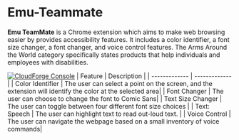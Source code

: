 # Emu-Teammate

**Emu TeamMate** is a Chrome extension which aims to make web browsing easier by provides accessibility features. It includes a color identifier, a font size changer, a font changer, and voice control features. The Arms Around the World category specifically states products that help individuals and employees with disabilities. 


<!-- forge.header -->
[![CloudForge Console][console_shield]][console_url] 
| Feature   | Description          | 
| ------------- | ------------- |
| Color Identifier | The user can select a point on the screen, and the extension will identify the color at the selected area|
| Font Changer | The user can choose to change the font to Comic Sans|
| Text Size Changer | The user can toggle between four different font size choices |
| Text: Speech | The user can highlight text to read out-loud text. |
| Voice Control | The user can navigate the webpage based on a small inventory of voice commands|

<!-- /forge.header -->

<!-- Add your content here -->


<!-- forge.links -->

[console_url]: https://console.forge.lmig.com/artifact/f085293a-1e90-40db-a5cc-508ac54cfb0e "Console URL"
[console_shield]: https://shields.lmig.com/static.svg?label=CloudForge%20Console&message=bitsplease-git-repo&colorA=1A1446&colorB=78E1E1



<!-- /forge.links -->
